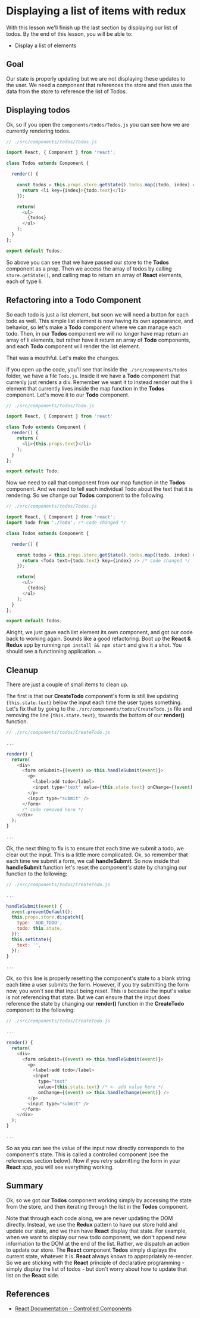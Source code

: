 # Displaying a list of items with redux

With this lesson we'll finish up the last section by displaying our list of todos. By the end of this lesson, you will be able to:
* Display a list of elements

## Goal
Our state is properly updating but we are not displaying these updates to the user. We need a component that references the store and then uses the data from the store to reference the list of Todos.

## Displaying todos
Ok, so if you open the `components/todos/Todos.js` you can see how we are currently rendering todos.

```js
// ./src/components/todos/Todos.js

import React, { Component } from 'react';

class Todos extends Component {

  render() {

    const todos = this.props.store.getState().todos.map((todo, index) => {
      return <li key={index}>{todo.text}</li>
    });

    return(
      <ul>
        {todos}
      </ul>
    );
  }
};

export default Todos;
```

So above you can see that we have passed our store to the __Todos__ component as a prop. Then we access the array of todos by calling `store.getState()`, and calling map to return an array of __React__ elements, each of type li.

## Refactoring into a Todo Component
So each todo is just a list element, but soon we will need a button for each todo as well. This simple list element is now having its own appearance, and behavior, so let's make a __Todo__ component where we can manage each todo. Then, in our __Todos__ component we will no longer have map return an array of li elements, but rather have it return an array of __Todo__ components, and each __Todo__ component will render the list element.

That was a mouthful. Let's make the changes.

If you open up the code, you'll see that inside the `./src/components/todos` folder, we have a file `Todo.js`. Inside it we have a __Todo__ component that currenly just renders a div. Remember we want it to instead render out the li element that currently lives inside the map function in the __Todos__ component. Let's move it to our __Todo__ component.

```js
// ./src/components/todos/Todo.js

import React, { Component } from 'react'

class Todo extends Component {
  render() {
    return (
      <li>{this.props.text}</li>
    );
  }
};

export default Todo;
```

Now we need to call that component from our map function in the __Todos__ component. And we need to tell each individual Todo about the text that it is rendering. So we change our __Todos__ component to the following.

```js
// ./src/components/todos/Todos.js

import React, { Component } from 'react';
import Todo from './Todo'; /* code changed */

class Todos extends Component {

  render() {

    const todos = this.props.store.getState().todos.map((todo, index) => {
      return <Todo text={todo.text} key={index} /> /* code changed */
    });

    return(
      <ul>
        {todos}
      </ul>
    );
  }
};

export default Todos;
```

Alright, we just gave each list element its own component, and got our code back to working again. Sounds like a good refactoring. Boot up the __React & Redux__ app by running `npm install && npm start` and give it a shot. You should see a functioning application. ~

## Cleanup
There are just a couple of small items to clean up.

The first is that our __CreateTodo__ component's form is still live updating `{this.state.text}` below the input each time the user types something. Let's fix that by going to the `./src/components/todos/CreateTodo.js` file and removing the line `{this.state.text}`, towards the bottom of our __render()__ function.

```js
// ./src/components/todos/CreateTodo.js

...

render() {
  return(
    <div>
      <form onSubmit={(event) => this.handleSubmit(event)}>
        <p>
          <label>add todo</label>
          <input type="text" value={this.state.text} onChange={(event) => this.handleChange(event)} />
        </p>
        <input type="submit" />
      </form>
      /* code removed here */
    </div>
  );
}

...

```

Ok, the next thing to fix is to ensure that each time we submit a todo, we clear out the input. This is a little more complicated. Ok, so remember that each time we submit a form, we call __handleSubmit__. So now inside that __handleSubmit__ function let's reset the *component's* state by changing our function to the following:

```js
// ./src/components/todos/CreateTodo.js

...

handleSubmit(event) {
  event.preventDefault();
  this.props.store.dispatch({
    type: 'ADD_TODO',
    todo: this.state,
  });
  this.setState({
    text: '',
  });
}

...
```

Ok, so this line is properly resetting the component's state to a blank string each time a user submits the form. However, if you try submitting the form now, you won't see that input being reset. This is because the input's value is not referencing that state. But we can ensure that the input does reference the state by changing our __render()__ function in the __CreateTodo__ component to the following:

```js
// ./src/components/todos/CreateTodo.js

...

render() {
  return(
    <div>
      <form onSubmit={(event) => this.handleSubmit(event)}>
        <p>
          <label>add todo</label>
          <input
            type="text"
            value={this.state.text} /* <- add value here */
            onChange={(event) => this.handleChange(event)} />
        </p>
        <input type="submit" />
      </form>
    </div>
  );
}

...
```

So as you can see the value of the input now directly corresponds to the component's state. This is called a controlled component (see the references section below). Now if you retry submitting the form in your __React__ app, you will see everything working.

## Summary
Ok, so we got our __Todos__ component working simply by accessing the state from the store, and then iterating through the list in the __Todos__ component.

Note that through each code along, we are never updating the DOM directly. Instead, we use the __Redux__ pattern to have our store hold and update our state, and we then have __React__ display that state. For example, when we want to display our new todo component, we don't append new information to the DOM at the end of the list. Rather, we dispatch an action to update our store. The __React__ component __Todos__ simply displays the current state, whatever it is. __React__ always knows to appropriately re-render. So we are sticking with the __React__ principle of declarative programming - simply display the list of todos - but don't worry about how to update that list on the __React__ side.

## References
- [React Documentation - Controlled Components](https://facebook.github.io/react/docs/forms.html)
